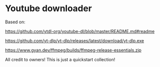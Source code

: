 # Youtube downloader

Based on:

https://github.com/ytdl-org/youtube-dl/blob/master/README.md#readme

https://github.com/yt-dlp/yt-dlp/releases/latest/download/yt-dlp.exe

https://www.gyan.dev/ffmpeg/builds/ffmpeg-release-essentials.zip


All credit to owners!
This is just a quickstart collection!
